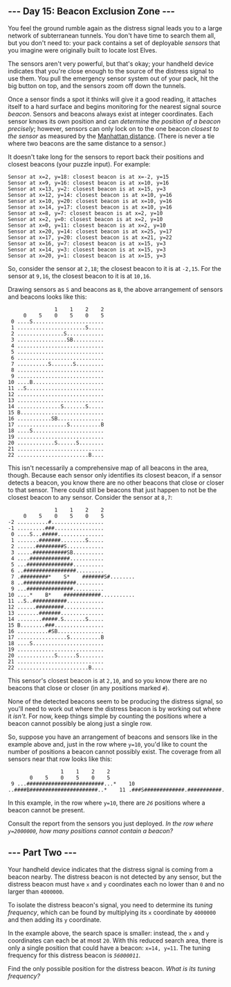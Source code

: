 ## --- Day 15: Beacon Exclusion Zone --- ##

You feel the ground rumble again as the distress signal leads you to a
large network of subterranean tunnels. You don't have time to search
them all, but you don't need to: your pack contains a set of deployable
*sensors* that you imagine were originally built to locate lost Elves.

The sensors aren't very powerful, but that's okay; your handheld device
indicates that you're close enough to the source of the distress signal
to use them. You pull the emergency sensor system out of your pack, hit
the big button on top, and the sensors zoom off down the tunnels.

Once a sensor finds a spot it thinks will give it a good reading, it
attaches itself to a hard surface and begins monitoring for the nearest
signal source *beacon*. Sensors and beacons always exist at integer
coordinates. Each sensor knows its own position and can *determine the
position of a beacon precisely*; however, sensors can only lock on to
the one beacon *closest to the sensor* as measured by the [Manhattan
distance](https://en.wikipedia.org/wiki/Taxicab_geometry). (There is
never a tie where two beacons are the same distance to a sensor.)

It doesn't take long for the sensors to report back their positions and
closest beacons (your puzzle input). For example:

    Sensor at x=2, y=18: closest beacon is at x=-2, y=15
    Sensor at x=9, y=16: closest beacon is at x=10, y=16
    Sensor at x=13, y=2: closest beacon is at x=15, y=3
    Sensor at x=12, y=14: closest beacon is at x=10, y=16
    Sensor at x=10, y=20: closest beacon is at x=10, y=16
    Sensor at x=14, y=17: closest beacon is at x=10, y=16
    Sensor at x=8, y=7: closest beacon is at x=2, y=10
    Sensor at x=2, y=0: closest beacon is at x=2, y=10
    Sensor at x=0, y=11: closest beacon is at x=2, y=10
    Sensor at x=20, y=14: closest beacon is at x=25, y=17
    Sensor at x=17, y=20: closest beacon is at x=21, y=22
    Sensor at x=16, y=7: closest beacon is at x=15, y=3
    Sensor at x=14, y=3: closest beacon is at x=15, y=3
    Sensor at x=20, y=1: closest beacon is at x=15, y=3

So, consider the sensor at `2,18`; the closest beacon to it is at `-2,15`.
For the sensor at `9,16`, the closest beacon to it is at `10,16`.

Drawing sensors as `S` and beacons as `B`, the above arrangement of
sensors and beacons looks like this:

                   1    1    2    2
         0    5    0    5    0    5
     0 ....S.......................
     1 ......................S.....
     2 ...............S............
     3 ................SB..........
     4 ............................
     5 ............................
     6 ............................
     7 ..........S.......S.........
     8 ............................
     9 ............................
    10 ....B.......................
    11 ..S.........................
    12 ............................
    13 ............................
    14 ..............S.......S.....
    15 B...........................
    16 ...........SB...............
    17 ................S..........B
    18 ....S.......................
    19 ............................
    20 ............S......S........
    21 ............................
    22 .......................B....

This isn't necessarily a comprehensive map of all beacons in the area,
though. Because each sensor only identifies its closest beacon, if a
sensor detects a beacon, you know there are no other beacons that close
or closer to that sensor. There could still be beacons that just happen
to not be the closest beacon to any sensor. Consider the sensor at `8,7`:

                   1    1    2    2
         0    5    0    5    0    5
    -2 ..........#.................
    -1 .........###................
     0 ....S...#####...............
     1 .......#######........S.....
     2 ......#########S............
     3 .....###########SB..........
     4 ....#############...........
     5 ...###############..........
     6 ..#################.........
     7 .#########*    S*    #######S#........
     8 ..#################.........
     9 ...###############..........
    10 ....*    B*    ############...........
    11 ..S..###########............
    12 ......#########.............
    13 .......#######..............
    14 ........#####.S.......S.....
    15 B........###................
    16 ..........#SB...............
    17 ................S..........B
    18 ....S.......................
    19 ............................
    20 ............S......S........
    21 ............................
    22 .......................B....

This sensor's closest beacon is at `2,10`, and so you know there are no
beacons that close or closer (in any positions marked `#`).

None of the detected beacons seem to be producing the distress signal,
so you'll need to work out where the distress beacon is by working out
where it *isn't*. For now, keep things simple by counting the positions
where a beacon cannot possibly be along just a single row.

So, suppose you have an arrangement of beacons and sensors like in the
example above and, just in the row where `y=10`, you'd like to count
the number of positions a beacon cannot possibly exist. The coverage
from all sensors near that row looks like this:

                     1    1    2    2
           0    5    0    5    0    5
     9 ...#########################...*    10 ..####B######################..*    11 .###S#############.###########.

In this example, in the row where `y=10`, there are *`26`* positions
where a beacon cannot be present.

Consult the report from the sensors you just deployed. *In the row
where `y=2000000`, how many positions cannot contain a beacon?*

## --- Part Two --- ##

Your handheld device indicates that the distress signal is coming from
a beacon nearby. The distress beacon is not detected by any sensor, but
the distress beacon must have `x` and `y` coordinates each no lower
than `0` and no larger than `4000000`.

To isolate the distress beacon's signal, you need to determine its *tuning
frequency*, which can be found by multiplying its `x` coordinate by `4000000`
and then adding its `y` coordinate.

In the example above, the search space is smaller: instead, the `x` and
`y` coordinates can each be at most `20`. With this reduced search
area, there is only a single position that could have a beacon: `x=14,
y=11`. The tuning frequency for this distress beacon is *`56000011`*.

Find the only possible position for the distress beacon. *What is its
tuning frequency?*
